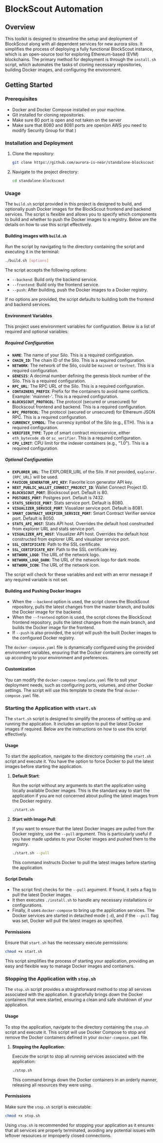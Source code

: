 # BlockScout Automation

## Overview

This toolkit is designed to streamline the setup and deployment of BlockScout along with all dependent services for new aurora silos. It simplifies the process of deploying a fully functional BlockScout instance, which is an open-source tool for exploring Ethereum-based (EVM) blockchains. The primary method for deployment is through the `install.sh` script, which automates the tasks of cloning necessary repositories, building Docker images, and configuring the environment.

## Getting Started

### Prerequisites

- Docker and Docker Compose installed on your machine.
- Git installed for cloning repositories.
- Make sure 80 port is open and not taken on the server
- Make sure that 8080 and 8081 ports are open(on AWS you need to modify Security Group for that )

### Installation and Deployment
1. Clone the repository:
   ```bash
   git clone https://github.com/aurora-is-near/standalone-blockscout
   ```
2. Navigate to the project directory:
   ```bash
   cd standalone-blockscout
   ```

### Usage
The `build.sh` script provided in this project is designed to build, and optionally push Docker images for the BlockScout frontend and backend services. The script is flexible and allows you to specify which components to build and whether to push the Docker images to a registry. Below are the details on how to use this script effectively.

#### Building images with `build.sh`

Run the script by navigating to the directory containing the script and executing it in the terminal:

```sh
./build.sh [options]
```

The script accepts the following options:

- `--backend`: Build only the backend service.
- `--frontend`: Build only the frontend service.
- `--push`: After building, push the Docker images to a Docker registry.

If no options are provided, the script defaults to building both the frontend and backend services.

#### Environment Variables

This project uses environment variables for configuration. Below is a list of required and optional variables:

##### Required Configuration

- **`NAME`**: The name of your Silo. This is a required configuration.
- **`CHAIN_ID`**: The chain ID of the Silo. This is a required configuration.
- **`NETWORK`**: The network of the Silo, could be `mainnet` or `testnet`. This is a required configuration.
- **`GENESIS`**: A decimal number defining the genesis block number of the Silo. This is a required configuration.
- **`RPC_URL`**: The RPC URL of the Silo. This is a required configuration.
- **`CONTAINERS_PREFIX`**: Prefix for the containers to avoid name conflicts. Example: 'mainnet-'. This is a required configuration.
- **`BLOCKSCOUT_PROTOCOL`**: The protocol (secured or unsecured) for Blockscout frontend and backend. This is a required configuration.
- **`RPC_PROTOCOL`**: The protocol (secured or unsecured) for Ethereum JSON RPC. This is a required configuration.
- **`CURRENCY_SYMBOL`**: The currency symbol of the Silo (e.g., ETH). This is a required configuration.
- **`VERIFIER_TYPE`**: Type of smart contract microservice, either `eth_bytecode_db` or `sc_verifier`. This is a required configuration.
- **`CPU_LIMIT`**: CPU limit for the indexer containers (e.g., "1.0"). This is a required configuration.

##### Optional Configuration

- **`EXPLORER_URL`**: The EXPLORER_URL of the Silo. If not provided, `explorer.{RPC_URL}` will be used.
- **`FAVICON_GENERATOR_API_KEY`**: Favorite icon generator API key.
- **`NEXT_PUBLIC_WALLET_CONNECT_PROJECT_ID`**: Wallet Connect Project ID.
- **`BLOCKSCOUT_PORT`**: Blockscout port. Default is 80.
- **`POSTGRES_PORT`**: Postgres port. Default is 7432.
- **`STATS_SERVICE_PORT`**: Stats service port. Default is 8080.
- **`VISUALIZER_SERVICE_PORT`**: Visualizer service port. Default is 8081.
- **`SMART_CONTRACT_VERIFIER_SERVICE_PORT`**: Smart Contract Verifier service port. Default is 8050.
- **`STATS_API_HOST`**: Stats API host. Overrides the default host constructed from explorer URL and stats service port.
- **`VISUALIZER_API_HOST`**: Visualizer API host. Overrides the default host constructed from explorer URL and visualizer service port.
- **`SSL_CERTIFICATE`**: Path to the SSL certificate.
- **`SSL_CERTIFICATE_KEY`**: Path to the SSL certificate key.
- **`NETWORK_LOGO`**: The URL of the network logo.
- **`NETWORK_LOGO_DARK`**: The URL of the network logo for dark mode.
- **`NETWORK_ICON`**: The URL of the network icon.

The script will check for these variables and exit with an error message if any required variable is not set.

#### Building and Pushing Docker Images

- When the `--backend` option is used, the script clones the BlockScout repository, pulls the latest changes from the master branch, and builds the Docker image for the backend.
- When the `--frontend` option is used, the script clones the BlockScout frontend repository, pulls the latest changes from the main branch, and builds the Docker image for the frontend.
- If `--push` is also provided, the script will push the built Docker images to the configured Docker registry.

The `docker-compose.yaml` file is dynamically configured using the provided environment variables, ensuring that the Docker containers are correctly set up according to your environment and preferences.

#### Customization

You can modify the `docker-compose-template.yaml` file to suit your deployment needs, such as configuring ports, volumes, and other Docker settings. The script will use this template to create the final `docker-compose.yaml` file.

### Starting the Application with `start.sh`

The `start.sh` script is designed to simplify the process of setting up and running the application. It includes an option to pull the latest Docker images if required. Below are the instructions on how to use this script effectively.

#### Usage

To start the application, navigate to the directory containing the `start.sh` script and execute it. You have the option to force Docker to pull the latest images before starting the application.

1. **Default Start**:
   
   Run the script without any arguments to start the application using locally available Docker images. This is the standard way to start the application if you are not concerned about pulling the latest images from the Docker registry.

   ```sh
   ./start.sh
   ```

2. **Start with Image Pull**:
   
   If you want to ensure that the latest Docker images are pulled from the Docker registry, use the `--pull` argument. This is particularly useful if you have made updates to your Docker images and pushed them to the registry.

   ```sh
   ./start.sh --pull
   ```

   This command instructs Docker to pull the latest images before starting the application.

#### Script Details

- The script first checks for the `--pull` argument. If found, it sets a flag to pull the latest Docker images.
- It then executes `./install.sh` to handle any necessary installations or configurations.
- Finally, it uses `docker-compose` to bring up the application services. The Docker services are started in detached mode (`-d`), and if the `--pull` flag was set, Docker will pull the latest images as specified.

#### Permissions

Ensure that `start.sh` has the necessary execute permissions:

```sh
chmod +x start.sh
```

This script simplifies the process of starting your application, providing an easy and flexible way to manage Docker images and containers.

### Stopping the Application with `stop.sh`

The `stop.sh` script provides a straightforward method to stop all services associated with the application. It gracefully brings down the Docker containers that were started, ensuring a clean and safe shutdown of your application.

#### Usage

To stop the application, navigate to the directory containing the `stop.sh` script and execute it. This script will use Docker Compose to stop and remove the Docker containers defined in your `docker-compose.yaml` file.

1. **Stopping the Application**:
   
   Execute the script to stop all running services associated with the application:

   ```sh
   ./stop.sh
   ```

   This command brings down the Docker containers in an orderly manner, releasing all resources they were using.

#### Permissions

Make sure the `stop.sh` script is executable:

```sh
chmod +x stop.sh
```

Using `stop.sh` is recommended for stopping your application as it ensures that all services are properly terminated, avoiding any potential issues with leftover resources or improperly closed connections.